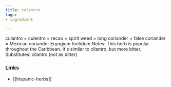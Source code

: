 ```yaml
---
title: culantro
tags:
- ingredient

---
```

culantro = culentro = recao = spirit weed = long coriander = false coriander = Mexican coriander Eryngium foetidum Notes: This herb is popular throughout the Caribbean. It's similar to cilantro, but more bitter. Substitutes: cilantro (not as bitter)

### Links

* [[hispanic-herbs]]
